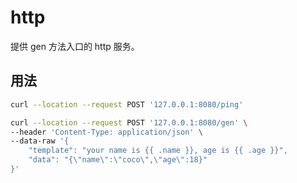 # http

提供 gen 方法入口的 http 服务。

## 用法

```bash
curl --location --request POST '127.0.0.1:8080/ping'

curl --location --request POST '127.0.0.1:8080/gen' \
--header 'Content-Type: application/json' \
--data-raw '{
    "template": "your name is {{ .name }}, age is {{ .age }}",
    "data": "{\"name\":\"coco\",\"age\":18}"
}'
```
